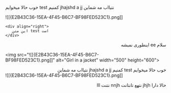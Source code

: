 




خوب حالا میخوایم test کمنیم jhajshd a jj نتیااب مه شماین 


![[{E2B43C36-15EA-4F45-B6C7-BF98FED523C1}.png]]

```
<div align="right">
   این متن test است
</div>
```

<div style="direction: rtl; text-align: right;">سلام ee اینطوری نمیشه </div>

<img src="![[{E2B43C36-15EA-4F45-B6C7-BF98FED523C1}.png]]" alt="Girl in a jacket" width="500" height="600">

<div style="direction: rtl; text-align: right;">خوب حالا میخوایم test کمنیم jhajshd a jj نتیااب مه شماین 


</div>![[{E2B43C36-15EA-4F45-B6C7-BF98FED523C1}.png]]

<div style="direction: rtl; text-align: right;">

حالا دارا jhjh نتهع 
تانتانت nnjh نتنت lll
</div>



